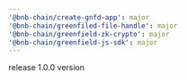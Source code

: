 ```yaml
---
'@bnb-chain/create-gnfd-app': major
'@bnb-chain/greenfiled-file-handle': major
'@bnb-chain/greenfield-zk-crypto': major
'@bnb-chain/greenfield-js-sdk': major
---
```


release 1.0.0 version
